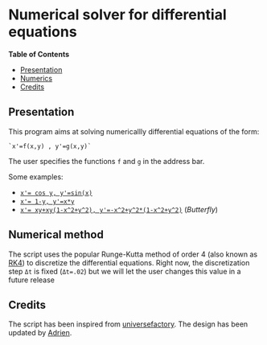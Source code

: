 Numerical solver for differential equations
===========================================

**Table of Contents**
- [Presentation](#presentation)
- [Numerics](#numerical-method)
- [Credits](#credits)


## Presentation
This program aims at solving numericallly differential equations of the form:

	`x'=f(x,y) , y'=g(x,y)`
	
The user specifies the functions `f` and `g` in the address bar.

Some examples:
* [`x'= cos y, y'=sin(x)`](http://seb-motsch.com/geek/solver_RK4.html?xprime=cos%28y%29&yprime=sin%28x%29)
* [`x'= 1-y, y'=x*y`](http://seb-motsch.com/geek/solver_RK4.html?xprime=1-y&yprime=x*y)
* [`x'= xy+xy(1-x^2+y^2), y'=-x^2+y^2*(1-x^2+y^2)`](http://seb-motsch.com/geek/solver_RK4.html?xprime=x*y+x*y*%281-x*x+y*y%29&yprime=-x*x+y*y*%281-x*x+y*y%29) (*Butterfly*)

## Numerical method

The script uses the popular Runge-Kutta method of order $4$ (also known as [RK4]( https://en.wikipedia.org/wiki/Runge-Kutta_methods)) to discretize the differential equations. Right now, the discretization step `Δt` is fixed (`Δt=.02`) but we will let the user changes this value in a future release

## Credits

The script has been inspired from [universefactory](http://universefactory.net/). The design has been updated by [Adrien](https://github.com/amotsch). 

<!--  http://universefactory.net/test/difeq.html?yprime=-x*x&xprime=y -->
